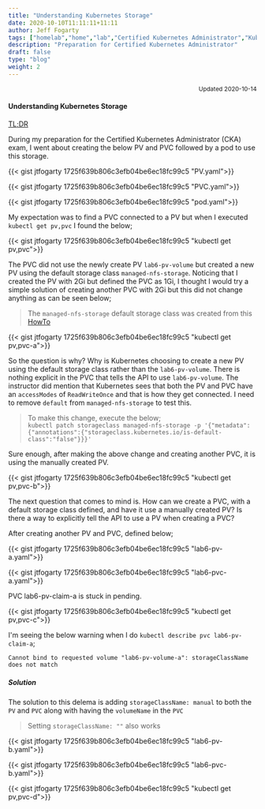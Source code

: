 ```yaml
---
title: "Understanding Kubernetes Storage"
date: 2020-10-10T11:11:11+11:11
author: Jeff Fogarty
tags: ["homelab","home","lab","Certified Kubernetes Administrator","Kubernetes Storage"]
description: "Preparation for Certified Kubernetes Administrator"
draft: false
type: "blog"
weight: 2
---
```

<div style="font-size: 12px; text-align: right !important"; >Updated 2020-10-14 </div><p>

#### Understanding Kubernetes Storage

[TL;DR](./#solution)

During my preparation for the Certified Kubernetes Administrator (CKA) exam, I went about creating the below PV and PVC followed by a pod to use this storage.  

{{< gist jtfogarty 1725f639b806c3efb04be6ec18fc99c5 "PV.yaml">}}

{{< gist jtfogarty 1725f639b806c3efb04be6ec18fc99c5 "PVC.yaml">}}

{{< gist jtfogarty 1725f639b806c3efb04be6ec18fc99c5 "pod.yaml">}}

My expectation was to find a PVC connected to a PV but when I executed `kubectl get pv,pvc` I found the below;

{{< gist jtfogarty 1725f639b806c3efb04be6ec18fc99c5 "kubectl get pv,pvc">}}

The PVC did not use the newly create PV `lab6-pv-volume` but created a new PV using the default storage class `managed-nfs-storage`. 
Noticing that I created the PV with 2Gi but defined the PVC as 1Gi, I thought I would try a simple solution of creating another PVC with 2Gi but this did not change anything as can be seen below;

> The `managed-nfs-storage` default storage class was created from this [HowTo](../../howto/nfs-storage)

{{< gist jtfogarty 1725f639b806c3efb04be6ec18fc99c5 "kubectl get pv,pvc-a">}}


So the question is why?  Why is Kubernetes choosing to create a new PV using the default storage class rather than the `lab6-pv-volume`.  There is nothing explicit in the PVC that tells the API to use `lab6-pv-volume`.  The instructor did mention that Kubernetes sees that both the PV and PVC have an `accessModes` of `ReadWriteOnce` and that is how they get connected.  I need to remove `default` from `managed-nfs-storage` to test this.

> To make this change, execute the below; <br>
> `kubectl patch storageclass managed-nfs-storage -p '{"metadata": {"annotations":{"storageclass.kubernetes.io/is-default-class":"false"}}}'`

Sure enough, after making the above change and creating another PVC, it is using the manually created PV.

{{< gist jtfogarty 1725f639b806c3efb04be6ec18fc99c5 "kubectl get pv,pvc-b">}}

The next question that comes to mind is. How can we create a PVC, with a default storage class defined, and have it use a manually created PV?  Is there a way to explicitly tell the API to use a PV when creating a PVC?

After creating another PV and PVC, defined below;

{{< gist jtfogarty 1725f639b806c3efb04be6ec18fc99c5 "lab6-pv-a.yaml">}}

{{< gist jtfogarty 1725f639b806c3efb04be6ec18fc99c5 "lab6-pvc-a.yaml">}}

PVC lab6-pv-claim-a is stuck in pending. 

{{< gist jtfogarty 1725f639b806c3efb04be6ec18fc99c5 "kubectl get pv,pvc-c">}}

 I'm seeing the below warning when I do `kubectl describe pvc lab6-pv-claim-a`;

```
Cannot bind to requested volume "lab6-pv-volume-a": storageClassName does not match
```
##### Solution
The solution to this delema is adding `storageClassName: manual` to both the `PV` and `PVC` along with having the `volumeName` in the `PVC`

> Setting `storageClassName: ""` also works 

{{< gist jtfogarty 1725f639b806c3efb04be6ec18fc99c5 "lab6-pv-b.yaml">}}

{{< gist jtfogarty 1725f639b806c3efb04be6ec18fc99c5 "lab6-pvc-b.yaml">}}

{{< gist jtfogarty 1725f639b806c3efb04be6ec18fc99c5 "kubectl get pv,pvc-d">}}